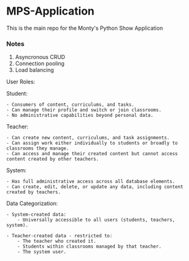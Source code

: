 # MPS-Application
This is the main repo for the Monty's Python Show Application

### Notes

1) Asyncronous CRUD
2) Connection pooling
3) Load balancing

User Roles:

Student:

    - Consumers of content, curriculums, and tasks.
    - Can manage their profile and switch or join classrooms.
    - No administrative capabilities beyond personal data.

Teacher:

    - Can create new content, curriculums, and task assignments.
    - Can assign work either individually to students or broadly to classrooms they manage.
    - Can access and manage their created content but cannot access content created by other teachers.

System:

    - Has full administrative access across all database elements.
    - Can create, edit, delete, or update any data, including content created by teachers.

Data Categorization:

    - System-created data:
        - Universally accessible to all users (students, teachers, system).
    
    - Teacher-created data - restricted to:
        - The teacher who created it.
        - Students within classrooms managed by that teacher.
        - The system user.